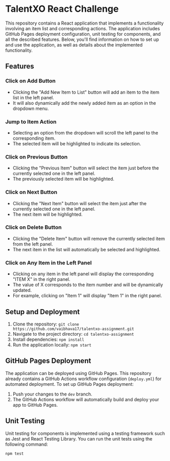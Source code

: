 # TalentXO React Challenge

This repository contains a React application that implements a functionality involving an item list and corresponding actions. The application includes GitHub Pages deployment configuration, unit testing for components, and all the described features. Below, you'll find information on how to set up and use the application, as well as details about the implemented functionality.

## Features

### Click on Add Button
- Clicking the "Add New Item to List" button will add an item to the item list in the left panel.
- It will also dynamically add the newly added item as an option in the dropdown menu.

### Jump to Item Action
- Selecting an option from the dropdown will scroll the left panel to the corresponding item.
- The selected item will be highlighted to indicate its selection.

### Click on Previous Button
- Clicking the "Previous Item" button will select the item just before the currently selected one in the left panel.
- The previously selected item will be highlighted.

### Click on Next Button
- Clicking the "Next Item" button will select the item just after the currently selected one in the left panel.
- The next item will be highlighted.

### Click on Delete Button
- Clicking the "Delete Item" button will remove the currently selected item from the left panel.
- The next item in the list will automatically be selected and highlighted.

### Click on Any Item in the Left Panel
- Clicking on any item in the left panel will display the corresponding "ITEM X" in the right panel.
- The value of X corresponds to the item number and will be dynamically updated.
- For example, clicking on "Item 1" will display "Item 1" in the right panel.

## Setup and Deployment

1. Clone the repository: `git clone https://github.com/vaibhava17/talentxo-assignment.git`
2. Navigate to the project directory: `cd talentxo-assignment`
3. Install dependencies: `npm install`
4. Run the application locally: `npm start`

## GitHub Pages Deployment

The application can be deployed using GitHub Pages. This repository already contains a GitHub Actions workflow configuration (`deploy.yml`) for automated deployment. To set up GitHub Pages deployment:

1. Push your changes to the `dev` branch.
2. The GitHub Actions workflow will automatically build and deploy your app to GitHub Pages.

## Unit Testing

Unit testing for components is implemented using a testing framework such as Jest and React Testing Library. You can run the unit tests using the following command:

```sh
npm test
```
